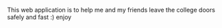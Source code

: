 This web application is to help me and my friends leave the college doors safely and fast :) enjoy 
